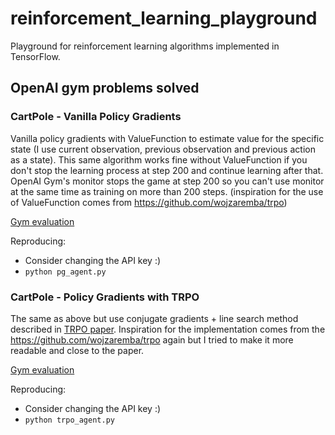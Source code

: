 # reinforcement_learning_playground
Playground for reinforcement learning algorithms implemented in TensorFlow.

## OpenAI gym problems solved
### CartPole - Vanilla Policy Gradients

Vanilla policy gradients with ValueFunction to estimate value for the specific state (I use current observation,
previous observation and previous action as a state). This same algorithm works fine without ValueFunction if you
don't stop the learning process at step 200 and continue learning after that. OpenAI Gym's monitor stops the game
at step 200 so you can't use monitor at the same time as training on more than 200 steps. (inspiration for the use of ValueFunction comes from https://github.com/wojzaremba/trpo)

[Gym evaluation](https://gym.openai.com/evaluations/eval_dWo7uqR2Ti6RX7naakndQ)

Reproducing:
* Consider changing the API key :)
* `python pg_agent.py`

### CartPole - Policy Gradients with TRPO

The same as above but use conjugate gradients + line search method described in [TRPO paper](http://arxiv.org/abs/1502.05477). Inspiration for the implementation comes from the https://github.com/wojzaremba/trpo again but I tried to make it more readable and close to the paper.

[Gym evaluation](https://gym.openai.com/evaluations/eval_hVkf4zsITBaLFLxVzhbJwg)

Reproducing:
* Consider changing the API key :)
* `python trpo_agent.py`
